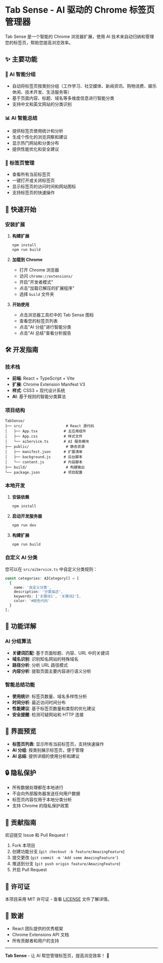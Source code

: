 # Tab Sense - AI 驱动的 Chrome 标签页管理器

Tab Sense 是一个智能的 Chrome 浏览器扩展，使用 AI 技术来自动归纳和管理您的标签页，帮助您提高浏览效率。

## ✨ 主要功能

### 🤖 AI 智能分组
- 自动将标签页按类别分组（工作学习、社交媒体、新闻资讯、购物消费、娱乐休闲、技术开发、生活服务等）
- 基于页面内容、标题、域名等多维度信息进行智能分类
- 支持中文和英文网站的分类识别

### 📊 AI 智能总结
- 提供标签页使用统计和分析
- 生成个性化的浏览洞察和建议
- 显示热门网站和分类分布
- 提供性能优化和安全建议

### 🎯 标签页管理
- 查看所有当前标签页
- 一键打开或关闭标签页
- 显示标签页的访问时间和网站图标
- 支持标签页的快速操作

## 🚀 快速开始

### 安装扩展

1. **构建扩展**
   ```bash
   npm install
   npm run build
   ```

2. **加载到 Chrome**
   - 打开 Chrome 浏览器
   - 访问 `chrome://extensions/`
   - 开启"开发者模式"
   - 点击"加载已解压的扩展程序"
   - 选择 `build` 文件夹

3. **开始使用**
   - 点击浏览器工具栏中的 Tab Sense 图标
   - 查看您的标签页列表
   - 点击"AI 分组"进行智能分类
   - 点击"AI 总结"查看分析报告

## 🛠️ 开发指南

### 技术栈
- **前端**: React + TypeScript + Vite
- **扩展**: Chrome Extension Manifest V3
- **样式**: CSS3 + 现代设计系统
- **AI**: 基于规则的智能分类算法

### 项目结构
```
TabSense/
├── src/                    # React 源代码
│   ├── App.tsx            # 主应用组件
│   ├── App.css            # 样式文件
│   └── aiService.ts       # AI 服务模块
├── public/                 # 静态资源
│   ├── manifest.json      # 扩展清单
│   ├── background.js      # 后台脚本
│   └── content.js         # 内容脚本
├── build/                  # 构建输出
└── package.json           # 项目配置
```

### 本地开发

1. **安装依赖**
   ```bash
   npm install
   ```

2. **启动开发服务器**
   ```bash
   npm run dev
   ```

3. **构建扩展**
   ```bash
   npm run build
   ```

### 自定义 AI 分类

您可以在 `src/aiService.ts` 中自定义分类规则：

```typescript
const categories: AICategory[] = [
  {
    name: '自定义分类',
    description: '分类描述',
    keywords: ['关键词1', '关键词2'],
    color: '#颜色代码'
  }
];
```

## 🔧 功能详解

### AI 分组算法
- **关键词匹配**: 基于页面标题、内容、URL 中的关键词
- **域名识别**: 识别知名网站的特殊域名
- **路径分析**: 分析 URL 路径模式
- **内容分析**: 提取页面主要内容进行语义分析

### 智能总结功能
- **使用统计**: 标签页数量、域名多样性分析
- **时间分析**: 最近访问时间分布
- **性能建议**: 基于标签页数量和类型的优化建议
- **安全提醒**: 检测可疑网站和 HTTP 连接

## 📱 界面预览

- **标签页列表**: 显示所有当前标签页，支持快速操作
- **AI 分组**: 按类别展示标签页，便于管理
- **AI 总结**: 提供详细的使用分析和建议

## 🔒 隐私保护

- 所有数据处理都在本地进行
- 不会向外部服务器发送任何用户数据
- 标签页内容仅用于本地分类分析
- 支持 Chrome 的隐私保护政策

## 🤝 贡献指南

欢迎提交 Issue 和 Pull Request！

1. Fork 本项目
2. 创建功能分支 (`git checkout -b feature/AmazingFeature`)
3. 提交更改 (`git commit -m 'Add some AmazingFeature'`)
4. 推送到分支 (`git push origin feature/AmazingFeature`)
5. 开启 Pull Request

## 📄 许可证

本项目采用 MIT 许可证 - 查看 [LICENSE](LICENSE) 文件了解详情。

## 🙏 致谢

- React 团队提供的优秀框架
- Chrome Extensions API 文档
- 所有贡献者和用户的支持

---

**Tab Sense** - 让 AI 帮您管理标签页，提高浏览效率！ 🚀
